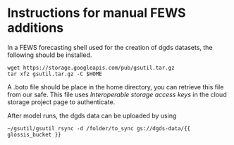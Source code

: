 # Instructions for manual FEWS additions
In a FEWS forecasting shell used for the creation
of dgds datasets, the following should be installed.

```
wget https://storage.googleapis.com/pub/gsutil.tar.gz
tar xfz gsutil.tar.gz -C $HOME
```

A .boto file should be place in the home directory,
you can retrieve this file from our safe. This file
uses *Interoperable storage access keys* in the cloud
storage project page to authenticate.

After model runs, the dgds data can be uploaded by using
```
~/gsutil/gsutil rsync -d /folder/to_sync gs://dgds-data/{{ glossis_bucket }}
```
